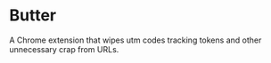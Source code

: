 # Butter
A Chrome extension that wipes utm codes tracking tokens and other unnecessary crap from URLs. 
